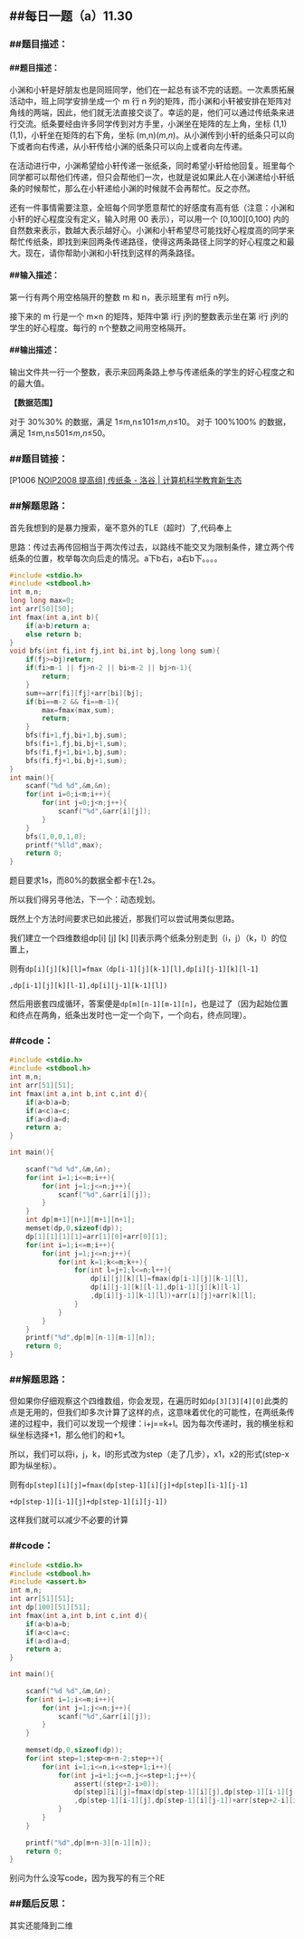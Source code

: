 

## ##每日一题（a）11.30

### ##题目描述：

#### 		##题目描述：

小渊和小轩是好朋友也是同班同学，他们在一起总有谈不完的话题。一次素质拓展活动中，班上同学安排坐成一个 m 行 n 列的矩阵，而小渊和小轩被安排在矩阵对角线的两端，因此，他们就无法直接交谈了。幸运的是，他们可以通过传纸条来进行交流。纸条要经由许多同学传到对方手里，小渊坐在矩阵的左上角，坐标 (1,1)(1,1)，小轩坐在矩阵的右下角，坐标 (m,n)(*m*,*n*)。从小渊传到小轩的纸条只可以向下或者向右传递，从小轩传给小渊的纸条只可以向上或者向左传递。

在活动进行中，小渊希望给小轩传递一张纸条，同时希望小轩给他回复。班里每个同学都可以帮他们传递，但只会帮他们一次，也就是说如果此人在小渊递给小轩纸条的时候帮忙，那么在小轩递给小渊的时候就不会再帮忙。反之亦然。

还有一件事情需要注意，全班每个同学愿意帮忙的好感度有高有低（注意：小渊和小轩的好心程度没有定义，输入时用 00 表示），可以用一个 [0,100][0,100] 内的自然数来表示，数越大表示越好心。小渊和小轩希望尽可能找好心程度高的同学来帮忙传纸条，即找到来回两条传递路径，使得这两条路径上同学的好心程度之和最大。现在，请你帮助小渊和小轩找到这样的两条路径。

#### 		##输入描述：

第一行有两个用空格隔开的整数 m 和 n，表示班里有 m行 n列。

接下来的 m 行是一个 m×n 的矩阵，矩阵中第 i行 j列的整数表示坐在第 i行 j列的学生的好心程度。每行的 n个整数之间用空格隔开。

#### 		##输出描述：

输出文件共一行一个整数，表示来回两条路上参与传递纸条的学生的好心程度之和的最大值。

**【数据范围】**

对于 30%30% 的数据，满足 1≤m,n≤101≤*m*,*n*≤10。
对于 100%100% 的数据，满足 1≤m,n≤501≤*m*,*n*≤50。

### ##题目链接：

[P1006 [NOIP2008 提高组\] 传纸条 - 洛谷 | 计算机科学教育新生态](https://www.luogu.com.cn/problem/P1006)

### ##解题思路：

首先我想到的是暴力搜索，毫不意外的TLE（超时）了,代码奉上

思路：传过去再传回相当于两次传过去，以路线不能交叉为限制条件，建立两个传纸条的位置，枚举每次向后走的情况。a下b右，a右b下。。。。

```c
#include <stdio.h>
#include <stdbool.h>
int m,n;
long long max=0;
int arr[50][50];
int fmax(int a,int b){
    if(a>b)return a;
    else return b;
}
void bfs(int fi,int fj,int bi,int bj,long long sum){
    if(fj>=bj)return;
    if(fi>m-1 || fj>n-2 || bi>m-2 || bj>n-1){
        return;
    }
    sum+=arr[fi][fj]+arr[bi][bj];
    if(bi==m-2 && fi==m-1){
        max=fmax(max,sum);
        return;
    }
    bfs(fi+1,fj,bi+1,bj,sum);
    bfs(fi+1,fj,bi,bj+1,sum);
    bfs(fi,fj+1,bi+1,bj,sum);
    bfs(fi,fj+1,bi,bj+1,sum);
}
int main(){
    scanf("%d %d",&m,&n);
    for(int i=0;i<m;i++){
        for(int j=0;j<n;j++){
            scanf("%d",&arr[i][j]);
        }
    }
    bfs(1,0,0,1,0);
    printf("%lld",max);
    return 0;
}
```

题目要求1s，而80%的数据全都卡在1.2s。

所以我们得另寻他法，下一个：动态规划。

既然上个方法时间要求已如此接近，那我们可以尝试用类似思路。

我们建立一个四维数组dp[i] [j] [k] [l]表示两个纸条分别走到（i，j）（k，l）的位置上，

则有`dp[i][j][k][l]=fmax（dp[i-1][j][k-1][l],dp[i][j-1][k][l-1]`

`,dp[i-1][j][k][l-1],dp[i][j-1][k-1][l])`

然后用嵌套四成循环，答案便是`dp[m][n-1][m-1][n]`，也是过了（因为起始位置和终点在两角，纸条出发时也一定一个向下，一个向右，终点同理）。

### ##code：

```c
#include <stdio.h>
#include <stdbool.h>
int m,n;
int arr[51][51];
int fmax(int a,int b,int c,int d){
    if(a<b)a=b;
    if(a<c)a=c;
    if(a<d)a=d;
    return a;
}

int main(){
    
    scanf("%d %d",&m,&n);
    for(int i=1;i<=m;i++){
        for(int j=1;j<=n;j++){
            scanf("%d",&arr[i][j]);
        }
    }
    int dp[m+1][n+1][m+1][n+1];
    memset(dp,0,sizeof(dp));
    dp[1][1][1][1]=arr[1][0]+arr[0][1];
    for(int i=1;i<=m;i++){
        for(int j=1;j<=n;j++){
            for(int k=1;k<=m;k++){
                for(int l=j+1;l<=n;l++){
                    dp[i][j][k][l]=fmax(dp[i-1][j][k-1][l],
                    dp[i][j-1][k][l-1],dp[i-1][j][k][l-1]
                    ,dp[i][j-1][k-1][l])+arr[i][j]+arr[k][l];
                }
            }
        }
    }
    printf("%d",dp[m][n-1][m-1][n]);
    return 0;
}

```

### ##解题思路：

但如果你仔细观察这个四维数组，你会发现，在遍历时如`dp[3][3][4][0]`此类的点是无用的，但我们却多次计算了这样的点，这意味着优化的可能性，在两纸条传递的过程中，我们可以发现一个规律：i+j==k+l。因为每次传递时，我的横坐标和纵坐标选择+1，那么他们的和+1。

所以，我们可以将i，j，k，l的形式改为step（走了几步），x1，x2的形式(step-x即为纵坐标）。

则有`dp[step][i][j]=fmax(dp[step-1][i][j]+dp[step][i-1][j-1]`

`+dp[step-1][i-1][j]+dp[step-1][i][j-1])`

这样我们就可以减少不必要的计算

### ##code：

```c
#include <stdio.h>
#include <stdbool.h>
#include <assert.h>
int m,n;
int arr[51][51];
int dp[100][51][51];
int fmax(int a,int b,int c,int d){
    if(a<b)a=b;
    if(a<c)a=c;
    if(a<d)a=d;
    return a;
}

int main(){
    
    scanf("%d %d",&m,&n);
    for(int i=1;i<=m;i++){
        for(int j=1;j<=n;j++){
            scanf("%d",&arr[i][j]);
        }
    }
    
    memset(dp,0,sizeof(dp));
    for(int step=1;step<m+n-2;step++){
        for(int i=1;i<=n,i<=step+1;i++){
            for(int j=i+1;j<=n,j<=step+1;j++){
                assert((step+2-i>0));
                dp[step][i][j]=fmax(dp[step-1][i][j],dp[step-1][i-1][j-1]
                ,dp[step-1][i-1][j],dp[step-1][i][j-1])+arr[step+2-i][i]+arr[step+2-j][j];
            }
        }
    }
    
    printf("%d",dp[m+n-3][n-1][n]);
    return 0;
}

```

别问为什么没写code，因为我写的有三个RE

### ##题后反思：

其实还能降到二维